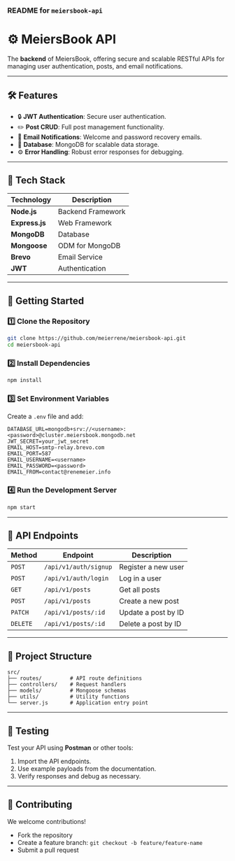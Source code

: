 ### **README for `meiersbook-api`**

# ⚙️ **MeiersBook API**

The **backend** of MeiersBook, offering secure and scalable RESTful APIs for managing user authentication, posts, and email notifications.

---

## 🛠️ **Features**

- 🔒 **JWT Authentication**: Secure user authentication.
- ✏️ **Post CRUD**: Full post management functionality.
- 📧 **Email Notifications**: Welcome and password recovery emails.
- 🚤️ **Database**: MongoDB for scalable data storage.
- ⚙️ **Error Handling**: Robust error responses for debugging.

---

## 🧪 **Tech Stack**

| **Technology** | **Description**   |
| -------------- | ----------------- |
| **Node.js**    | Backend Framework |
| **Express.js** | Web Framework     |
| **MongoDB**    | Database          |
| **Mongoose**   | ODM for MongoDB   |
| **Brevo**      | Email Service     |
| **JWT**        | Authentication    |

---

## 🚀 **Getting Started**

### **1️⃣ Clone the Repository**

```bash
git clone https://github.com/meierrene/meiersbook-api.git
cd meiersbook-api
```

### **2️⃣ Install Dependencies**

```bash
npm install
```

### **3️⃣ Set Environment Variables**

Create a `.env` file and add:

```env
DATABASE_URL=mongodb+srv://<username>:<password>@cluster.meiersbook.mongodb.net
JWT_SECRET=your_jwt_secret
EMAIL_HOST=smtp-relay.brevo.com
EMAIL_PORT=587
EMAIL_USERNAME=<username>
EMAIL_PASSWORD=<password>
EMAIL_FROM=contact@renemeier.info
```

### **4️⃣ Run the Development Server**

```bash
npm start
```

---

## 📁 **API Endpoints**

| **Method** | **Endpoint**          | **Description**     |
| ---------- | --------------------- | ------------------- |
| `POST`     | `/api/v1/auth/signup` | Register a new user |
| `POST`     | `/api/v1/auth/login`  | Log in a user       |
| `GET`      | `/api/v1/posts`       | Get all posts       |
| `POST`     | `/api/v1/posts`       | Create a new post   |
| `PATCH`    | `/api/v1/posts/:id`   | Update a post by ID |
| `DELETE`   | `/api/v1/posts/:id`   | Delete a post by ID |

---

## 📁 **Project Structure**

```plaintext
src/
├── routes/         # API route definitions
├── controllers/    # Request handlers
├── models/         # Mongoose schemas
├── utils/          # Utility functions
└── server.js       # Application entry point
```

---

## 🧥 **Testing**

Test your API using **Postman** or other tools:

1. Import the API endpoints.
2. Use example payloads from the documentation.
3. Verify responses and debug as necessary.

---

## 🧥 **Contributing**

We welcome contributions!

- Fork the repository
- Create a feature branch: `git checkout -b feature/feature-name`
- Submit a pull request
